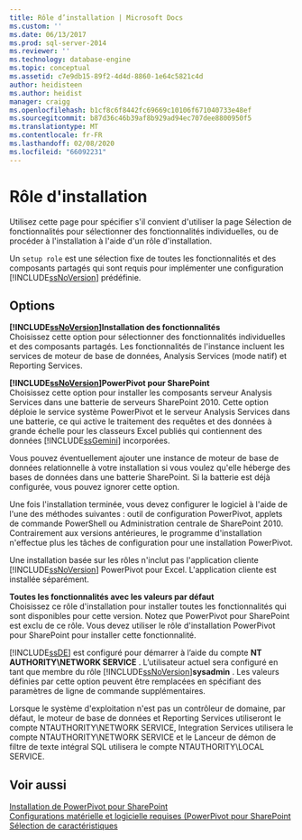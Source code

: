 ```yaml
---
title: Rôle d’installation | Microsoft Docs
ms.custom: ''
ms.date: 06/13/2017
ms.prod: sql-server-2014
ms.reviewer: ''
ms.technology: database-engine
ms.topic: conceptual
ms.assetid: c7e9db15-89f2-4d4d-8860-1e64c5821c4d
author: heidisteen
ms.author: heidist
manager: craigg
ms.openlocfilehash: b1cf8c6f8442fc69669c10106f671040733e48ef
ms.sourcegitcommit: b87d36c46b39af8b929ad94ec707dee8800950f5
ms.translationtype: MT
ms.contentlocale: fr-FR
ms.lasthandoff: 02/08/2020
ms.locfileid: "66092231"
---
```

# <a name="setup-role"></a>Rôle d'installation
  Utilisez cette page pour spécifier s'il convient d'utiliser la page Sélection de fonctionnalités pour sélectionner des fonctionnalités individuelles, ou de procéder à l'installation à l'aide d'un rôle d'installation.  
  
 Un `setup role` est une sélection fixe de toutes les fonctionnalités et des composants partagés qui sont requis pour implémenter une configuration [!INCLUDE[ssNoVersion](../../includes/ssnoversion-md.md)] prédéfinie.  
  
## <a name="options"></a>Options  
 **[!INCLUDE[ssNoVersion](../../includes/ssnoversion-md.md)]Installation des fonctionnalités**  
 Choisissez cette option pour sélectionner des fonctionnalités individuelles et des composants partagés. Les fonctionnalités de l'instance incluent les services de moteur de base de données, Analysis Services (mode natif) et Reporting Services.  
  
 **[!INCLUDE[ssNoVersion](../../includes/ssnoversion-md.md)]PowerPivot pour SharePoint**  
 Choisissez cette option pour installer les composants serveur Analysis Services dans une batterie de serveurs SharePoint 2010. Cette option déploie le service système PowerPivot et le serveur Analysis Services dans une batterie, ce qui active le traitement des requêtes et des données à grande échelle pour les classeurs Excel publiés qui contiennent des données [!INCLUDE[ssGemini](../../includes/ssgemini-md.md)] incorporées.  
  
 Vous pouvez éventuellement ajouter une instance de moteur de base de données relationnelle à votre installation si vous voulez qu'elle héberge des bases de données dans une batterie SharePoint. Si la batterie est déjà configurée, vous pouvez ignorer cette option.  
  
 Une fois l'installation terminée, vous devez configurer le logiciel à l'aide de l'une des méthodes suivantes : outil de configuration PowerPivot, applets de commande PowerShell ou Administration centrale de SharePoint 2010. Contrairement aux versions antérieures, le programme d'installation n'effectue plus les tâches de configuration pour une installation PowerPivot.  
  
 Une installation basée sur les rôles n'inclut pas l'application cliente [!INCLUDE[ssNoVersion](../../includes/ssnoversion-md.md)] PowerPivot pour Excel. L'application cliente est installée séparément.  
  
 **Toutes les fonctionnalités avec les valeurs par défaut**  
 Choisissez ce rôle d'installation pour installer toutes les fonctionnalités qui sont disponibles pour cette version. Notez que PowerPivot pour SharePoint est exclu de ce rôle. Vous devez utiliser le rôle d'installation PowerPivot pour SharePoint pour installer cette fonctionnalité.  
  
 
  [!INCLUDE[ssDE](../../includes/ssde-md.md)] est configuré pour démarrer à l’aide du compte **NT AUTHORITY\NETWORK SERVICE** . L’utilisateur actuel sera configuré en tant que membre du rôle [!INCLUDE[ssNoVersion](../../includes/ssnoversion-md.md)]**sysadmin** . Les valeurs définies par cette option peuvent être remplacées en spécifiant des paramètres de ligne de commande supplémentaires.  
  
 Lorsque le système d'exploitation n'est pas un contrôleur de domaine, par défaut, le moteur de base de données et Reporting Services utiliseront le compte NTAUTHORITY\NETWORK SERVICE, Integration Services utilisera le compte NTAUTHORITY\NETWORK SERVICE et le Lanceur de démon de filtre de texte intégral SQL utilisera le compte NTAUTHORITY\LOCAL SERVICE.  
  
## <a name="see-also"></a>Voir aussi  
 [Installation de PowerPivot pour SharePoint](https://go.microsoft.com/fwlink/?LinkId=206906)   
 [Configurations matérielle et logicielle requises (PowerPivot pour SharePoint](https://go.microsoft.com/fwlink/?LinkId=216823)   
 [Sélection de caractéristiques](../../../2014/sql-server/install/feature-selection.md)  
  
  
